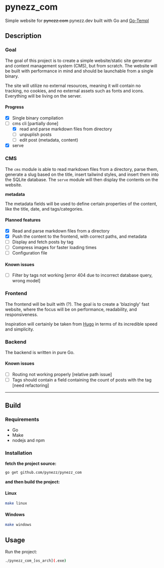 # pynezz_com

Simple website for ~~pynezz.com~~ pynezz.dev built with Go and [Go-Templ](https://templ.guide)

## Description

### Goal

The goal of this project is to create a simple website/static site generator and content management system (CMS), but from scratch. The website will be built with performance in mind and should be launchable from a single binary.

The site will utilize no external resources, meaning it will contain no tracking, no cookies, and no external assets such as fonts and icons.
Everything will be living on the server.

#### Progress

- [x] Single binary compilation
- [ ] cms cli [partially done]
    - [x] read and parse markdown files from directory
    - [ ] unpuplish posts
    - [ ] edit post (metadata, content)
- [x] serve 

### CMS

The `cms` module is able to read markdown files from a directory, parse them, generate a slug based on the title, insert tailwind styles, and insert them into the SQLite database. The `serve` module will then display the contents on the website. 

**metadata**

The metadata fields will be used to define certain properties of the content, like the title, date, and tags/categories.

#### Planned features

- [x] Read and parse markdown files from a directory
- [x] Push the content to the frontend, with correct paths, and metadata
- [ ] Display and fetch posts by tag
- [ ] Compress images for faster loading times
- [ ] Configuration file

#### Known issues

- [ ] Filter by tags not working [error 404 due to incorrect database query, wrong model]

### Frontend

The frontend will be built with (?).
The goal is to create a 'blazingly' fast website, where the focus will be on performance, readability, and responsiveness.

Inspiration will certainly be taken from [Hugo](https://gohugo.io/) in terms of its incredible speed and simplicity.

### Backend

The backend is written in pure Go.

#### Known issues

- [ ] Routing not working properly [relative path issue]
- [ ] Tags should contain a field containing the count of posts with the tag [need refactoring] 

---

## Build

### Requirements

- Go
- Make
- nodejs and npm

### 

### Installation

**fetch the project source:**

```bash
go get github.com/pynezz/pynezz_com
```

**and then build the project:**

#### Linux

```bash
make linux
```

#### Windows

```bash
make windows
```

## Usage

Run the project:

```bash
./pynezz_com_[os_arch](.exe)
```
